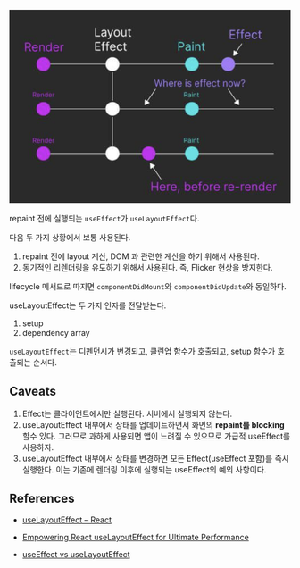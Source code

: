 ![alt text](STUDY_FE_WEB/react/useLayoutEffect/image.png)

repaint 전에 실행되는 `useEffect`가 `useLayoutEffect`다.

다음 두 가지 상황에서 보통 사용된다.

1. repaint 전에 layout 계산, DOM 과 관련한 계산을 하기 위해서 사용된다.
2. 동기적인 리렌더링을 유도하기 위해서 사용된다. 즉, Flicker 현상을 방지한다.

lifecycle 메서드로 따지면 `componentDidMount`와 `componentDidUpdate`와 동일하다.

useLayoutEffect는 두 가지 인자를 전달받는다.

1. setup
2. dependency array

`useLayoutEffect`는 디펜던시가 변경되고, 클린업 함수가 호출되고, setup 함수가 호출되는 순서다.

## Caveats

1. Effect는 클라이언트에서만 실행된다. 서버에서 실행되지 않는다.
2. useLayoutEffect 내부에서 상태를 업데이트하면서 화면의 **repaint를 blocking** 할수 있다. 그러므로 과하게 사용되면 앱이 느려질 수 있으므로 가급적 useEffect를 사용하자.
3. useLayoutEffect 내부에서 상태를 변경하면 모든 Effect(useEffect 포함)를 즉시 실행한다. 이는 기존에 렌더링 이후에 실행되는 useEffect의 예외 사항이다.

## References

- [useLayoutEffect – React](https://react.dev/reference/react/useLayoutEffect)

- [Empowering React useLayoutEffect for Ultimate Performance](https://www.dhiwise.com/post/maximizing-react-uselayout-effect-for-ultimate-performance)

- [useEffect vs useLayoutEffect](https://kentcdodds.com/blog/useeffect-vs-uselayouteffect)
